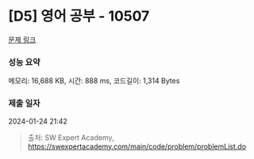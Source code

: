 # [D5] 영어 공부 - 10507 

[문제 링크](https://swexpertacademy.com/main/code/problem/problemDetail.do?contestProbId=AXNQOb3avD0DFAXS) 

### 성능 요약

메모리: 16,688 KB, 시간: 888 ms, 코드길이: 1,314 Bytes

### 제출 일자

2024-01-24 21:42



> 출처: SW Expert Academy, https://swexpertacademy.com/main/code/problem/problemList.do